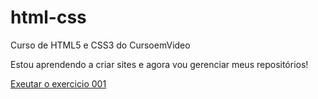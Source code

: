 # html-css
 Curso de HTML5  e CSS3 do CursoemVideo

Estou aprendendo a criar sites e agora vou gerenciar meus repositórios!



<a href="https://aquilesmorais.github.io/html-css/exercicios/ex001/index.html">Exeutar o exercicio 001</a>